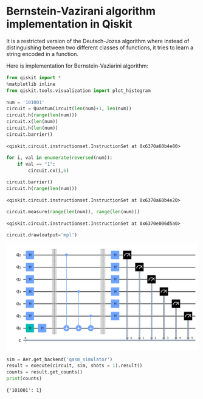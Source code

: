 # Bernstein-Vazirani algorithm implementation in Qiskit
It is a restricted version of the Deutsch-Jozsa algorithm where instead of distinguishing between two different classes of functions, it tries to learn a string encoded in a function.

Here is implementation for Bernstein-Vaziarini algorithm:
```python
from qiskit import *
%matplotlib inline
from qiskit.tools.visualization import plot_histogram
```


```python
num = '101001'
circuit = QuantumCircuit(len(num)+1, len(num))
circuit.h(range(len(num)))
circuit.x(len(num))
circuit.h(len(num))
circuit.barrier()
```




    <qiskit.circuit.instructionset.InstructionSet at 0x6370a60b4e80>




```python
for i, val in enumerate(reversed(num)):
    if val == "1":
        circuit.cx(i,6)
```


```python
circuit.barrier()
circuit.h(range(len(num)))
```




    <qiskit.circuit.instructionset.InstructionSet at 0x6370a60b4e20>




```python
circuit.measure(range(len(num)), range(len(num)))
```




    <qiskit.circuit.instructionset.InstructionSet at 0x6370e006d5a0>




```python
circuit.draw(output='mpl')
```




    
![png](/images/output_5_0.png)
    




```python
sim = Aer.get_backend('qasm_simulator')
result = execute(circuit, sim, shots = 1).result()
counts = result.get_counts()
print(counts)
```

    {'101001': 1}


